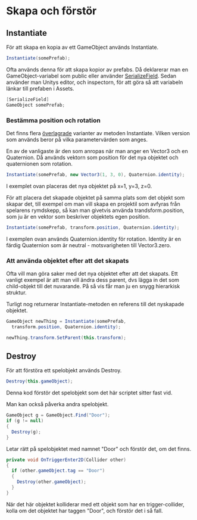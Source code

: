 # Skapa och förstör

## Instantiate

För att skapa en kopia av ett GameObject används Instantiate.

```csharp
Instantiate(somePrefab);
```

Ofta används denna för att skapa kopior av prefabs. Då deklarerar man en GameObject-variabel som public eller använder [SerializeField](datatyper-och-synlighet.md#serializefield). Sedan använder man Unitys editor, och inspectorn, för att göra så att variabeln länkar till prefaben i Assets.

```csharp
[SerializeField]
GameObject somePrefab;
```

### Bestämma position och rotation

Det finns flera [överlagrade](https://krank23.gitbook.io/csharp-ref/grundlaeggande/egna-metoder#oeverlagring) varianter av metoden Instantiate. Vilken version som används beror på vilka parametervärden som anges.

En av de vanligaste är den som anropas när man anger en Vector3 och en Quaternion. Då används vektorn som position för det nya objektet och quaternionen som rotation.

```csharp
Instantiate(somePrefab, new Vector3(1, 3, 0), Quaternion.identity);
```

I exemplet ovan placeras det nya objektet på x=1, y=3, z=0.

För att placera det skapade objektet på samma plats som det objekt som skapar det, till exempel om man vill skapa en projektil som avfyras från spelarens rymdskepp, så kan man givetvis använda trandsform.position, som ju är en vektor som beskriver objektets egen position.

```csharp
Instantiate(somePrefab, transform.position, Quaternion.identity);
```

I exemplen ovan används Quaternion.identity för rotation. Identity är en färdig Quaternion som är neutral - motsvarigheten till Vector3.zero.

### Att använda objektet efter att det skapats

Ofta vill man göra saker med det nya objektet efter att det skapats. Ett vanligt exempel är att man vill ändra dess parent, dvs lägga in det som child-objekt till det nuvarande. På så vis får man ju en snygg hierarkisk struktur.

Turligt nog returnerar Instantiate-metoden en referens till det nyskapade objektet.

```csharp
GameObject newThing = Instantiate(somePrefab, 
  transform.position, Quaternion.identity);

newThing.transform.SetParent(this.transform);
```

## Destroy

För att förstöra ett spelobjekt används Destroy.

```csharp
Destroy(this.gameObject);
```

Denna kod förstör det spelobjekt som det här scriptet sitter fast vid.

Man kan också påverka andra spelobjekt.

```csharp
GameObject g = GameObject.Find("Door");
if (g != null)
{
  Destroy(g);
}
```

Letar rätt på spelobjektet med namnet "Door" och förstör det, om det finns.

```csharp
private void OnTriggerEnter2D(Collider other)
{
  if (other.gameObject.tag == "Door")
  {
    Destroy(other.gameObject);
  }
}
```

När det här objektet kolliderar med ett objekt som har en trigger-collider, kolla om det objektet har taggen "Door", och förstör det i så fall.
